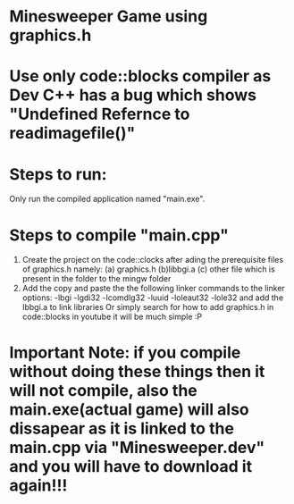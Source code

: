 # Minesweeper Game using graphics.h
# Use only code::blocks compiler as Dev C++ has a bug which shows "Undefined Refernce to readimagefile()"
# Steps to run:
Only run the compiled application named "main.exe".
# Steps to compile "main.cpp"
1.  Create the project on the code::clocks after ading the prerequisite files
    of graphics.h namely: (a) graphics.h (b)libbgi.a (c) other file which is present in the folder to the mingw folder
2.  Add the copy and paste the the following linker commands to the linker options:
    -lbgi -lgdi32 -lcomdlg32 -luuid -loleaut32 -lole32
    and add the lbbgi.a to link libraries
 Or simply search for how to  add graphics.h in code::blocks in youtube it will be much simple :P 
 
# Important Note: if you compile without doing these things then it will not compile, also the main.exe(actual game) will also dissapear as it is linked to the main.cpp via "Minesweeper.dev" and you will have to download it again!!!
